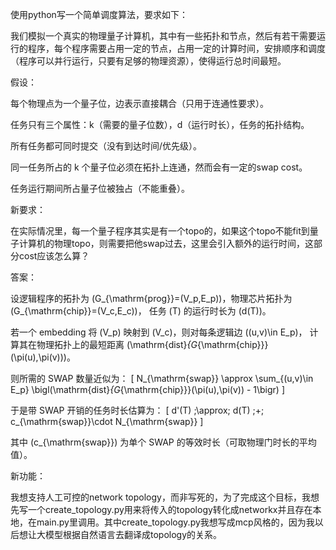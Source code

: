 使用python写一个简单调度算法，要求如下：

我们模拟一个真实的物理量子计算机，其中有一些拓扑和节点，然后有若干需要运行的程序，每个程序需要占用一定的节点，占用一定的计算时间，安排顺序和调度（程序可以并行运行，只要有足够的物理资源），使得运行总时间最短。

假设：

每个物理点为一个量子位，边表示直接耦合（只用于连通性要求）。

任务只有三个属性：k（需要的量子位数），d（运行时长），任务的拓扑结构。

所有任务都可同时提交（没有到达时间/优先级）。

同一任务所占的 k 个量子位必须在拓扑上连通，然而会有一定的swap cost。

任务运行期间所占量子位被独占（不能重叠）。

新要求：

在实际情况里，每一个量子程序其实是有一个topo的，如果这个topo不能fit到量子计算机的物理topo，则需要把他swap过去，这里会引入额外的运行时间，这部分cost应该怎么算？

答案：

设逻辑程序的拓扑为 \(G_{\mathrm{prog}}=(V_p,E_p)\)，物理芯片拓扑为 \(G_{\mathrm{chip}}=(V_c,E_c)\)，
任务 \(T\) 的运行时长为 \(d(T)\)。

若一个 embedding 将 \(V_p\) 映射到 \(V_c\)，则对每条逻辑边 \((u,v)\in E_p\)，
计算其在物理拓扑上的最短距离 \(\mathrm{dist}_{G_{\mathrm{chip}}}(\pi(u),\pi(v))\)。

则所需的 SWAP 数量近似为：
\[
N_{\mathrm{swap}} \approx \sum_{(u,v)\in E_p} \bigl(\mathrm{dist}_{G_{\mathrm{chip}}}(\pi(u),\pi(v)) - 1\bigr)
\]

于是带 SWAP 开销的任务时长估算为：
\[
d'(T) \;\approx\; d(T) \;+\; c_{\mathrm{swap}}\cdot N_{\mathrm{swap}}
\]

其中 \(c_{\mathrm{swap}}\) 为单个 SWAP 的等效时长（可取物理门时长的平均值）。

新功能：

我想支持人工可控的network topology，而非写死的，为了完成这个目标，我想先写一个create_topology.py用来将传入的topology转化成networkx并且存在本地，在main.py里调用。其中create_topology.py我想写成mcp风格的，因为我以后想让大模型根据自然语言去翻译成topology的关系。